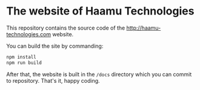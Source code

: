 The website of Haamu Technologies
====

This repository contains the source code of the http://haamu-technologies.com website.

You can build the site by commanding:

```bash
npm install
npm run build
```

After that, the website is built in the `/docs` directory which you can commit to repository. That's it, happy coding.
